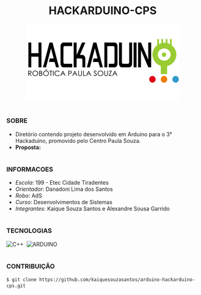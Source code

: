 <h1 align="center">HACKARDUINO-CPS</h1>

<p align="center">
  <img src="hackarduino.png">
</p>

#
### SOBRE

- Diretório contendo projeto desenvolvido em Arduino para o 3° Hackaduino, promovido pelo Centro Paula Souza.
- <strong>Proposta:</strong> 

#
### INFORMACOES

- *Escola*: 199 - Etec Cidade Tiradentes
- *Orientador*: Danadoni Lima dos Santos
- *Robo*: AdS
- *Curso*: Desenvolvimentos de Sistemas
- *Integrantes*: Kaique Souza Santos e Alexandre Sousa Garrido

#
### TECNOLOGIAS
![C++](https://img.shields.io/badge/C%2B%2B-00599C?style=for-the-badge&logo=c%2B%2B&logoColor=white)&nbsp;
![ARDUINO](https://img.shields.io/badge/Arduino-00979D?style=for-the-badge&logo=Arduino&logoColor=white)&nbsp;

#
### CONTRIBUIÇÃO

```
$ git clone https://github.com/kaiquesouzasantos/arduino-hackarduino-cps.git 
```
